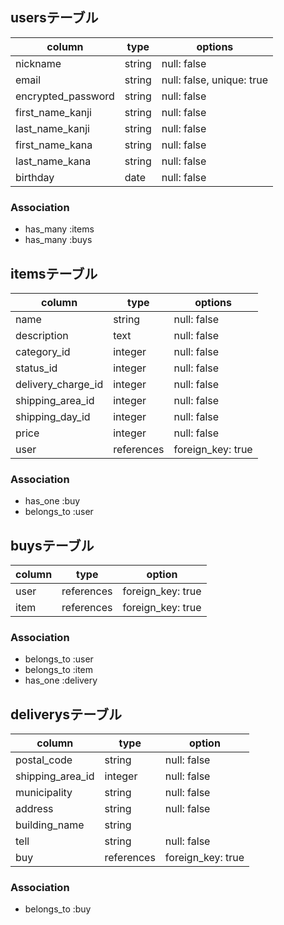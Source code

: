
## usersテーブル
| column              | type   | options                   |
| ------------------- | ------ | ------------------------- |
| nickname            | string | null: false               |
| email               | string | null: false, unique: true |
| encrypted_password  | string | null: false               |
| first_name_kanji    | string | null: false               |
| last_name_kanji     | string | null: false               |
| first_name_kana     | string | null: false               |
| last_name_kana      | string | null: false               |
| birthday            | date   | null: false               |

### Association
- has_many :items
- has_many :buys

## itemsテーブル
| column             | type       | options           |
| ------------------ | ---------- | ----------------- |
| name               | string     | null: false       |
| description        | text       | null: false       |
| category_id        | integer    | null: false       |
| status_id          | integer    | null: false       |
| delivery_charge_id | integer    | null: false       |
| shipping_area_id   | integer    | null: false       |
| shipping_day_id    | integer    | null: false       |
| price              | integer    | null: false       |
| user               | references | foreign_key: true |


### Association
- has_one :buy
- belongs_to :user

## buysテーブル
| column             | type       | option            |
| ------------------ | ---------- | ----------------- |
| user               | references | foreign_key: true |
| item               | references | foreign_key: true |

### Association
- belongs_to :user
- belongs_to :item
- has_one :delivery

## deliverysテーブル
| column           | type       | option            |
| ---------------- | ---------- | ----------------- |
| postal_code      | string     | null: false       |
| shipping_area_id | integer    | null: false       |
| municipality     | string     | null: false       |
| address          | string     | null: false       |
| building_name    | string     |                   |
| tell             | string     | null: false       |
| buy              | references | foreign_key: true |

### Association
- belongs_to :buy